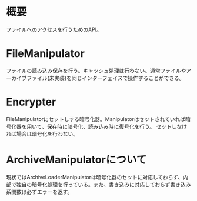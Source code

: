 # 概要

ファイルへのアクセスを行うためのAPI。

# FileManipulator
ファイルの読み込み保存を行う。キャッシュ処理は行わない。通常ファイルやアーカイブファイル(未実装)を同じインターフェイスで操作することができる。

# Encrypter
FileManipulatorにセットしする暗号化器。Manipulatorはセットされていれば暗号化器を用いて、保存時に暗号化、読み込み時に復号化を行う。
セットしなければ場合は暗号化を行わない。

# ArchiveManipulatorについて
現状ではArchiveLoaderManipulatorは暗号化器のセットに対応しておらず、内部で独自の暗号化処理を行っている。また、書き込みに対応しておらず書き込み系関数は必ずエラーを返す。
